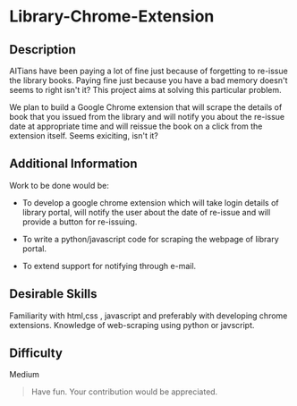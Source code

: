 # Library-Chrome-Extension


## Description
AITians have been paying a lot of fine just because of forgetting to re-issue the library books. Paying fine just because you have a bad memory doesn't seems to right isn't it? This project aims at solving this particular problem. 

We plan to build a Google Chrome extension that will scrape the details of book that you issued from the library and will notify you about the re-issue date at appropriate time and will reissue the book on a click from the extension itself. Seems exiciting, isn't it?

## Additional Information
Work to be done would be:
- To develop a google chrome extension which will take login details of library portal, will notify the user about the date of re-issue and will provide a button for re-issuing.

- To write a python/javascript code for scraping the webpage of library portal.

- To extend support for notifying through e-mail.

## Desirable Skills
Familiarity with html,css , javascript and preferably with developing chrome extensions. Knowledge of web-scraping using python or javscript.

## Difficulty
Medium

>Have fun. Your contribution would be appreciated.
